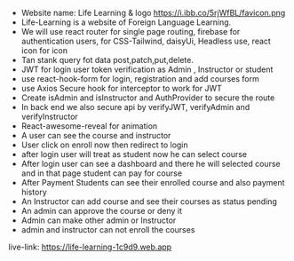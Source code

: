 * Website name: Life Learning & logo https://i.ibb.co/5rjWfBL/favicon.png
* Life-Learning is a website of Foreign Language Learning.
* We will use react router for single page routing, firebase for authentication users, for CSS-Tailwind, daisyUi,      Headless use, react icon for icon
* Tan stank query fot data post,patch,put,delete.
* JWT for login user token verification as Admin , Instructor or student 
* use react-hook-form for login, registration and add courses form
* use Axios Secure hook for interceptor to work for JWT  
* Create isAdmin and isInstructor and AuthProvider to secure the route
* In back end we also secure api by verifyJWT, verifyAdmin and verifyInstructor
* React-awesome-reveal for animation
* A user can see the course and instructor 
* User click on enroll now then redirect to login 
* after login user will treat as student now he can select course
* After login user can see a dashboard and there he will selected course and in that page student can pay for course
* After Payment Students can see their enrolled course and also payment history
* An Instructor can add course and see their courses as status pending 
* An admin can approve the course or deny it
* Admin can make other admin or Instructor 
* admin and instructor can not enroll the courses


live-link: https://life-learning-1c9d9.web.app
